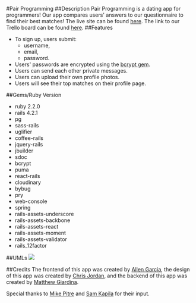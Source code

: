 #Pair Programming
##Description
Pair Programming is a dating app for programmers! Our app compares users' answers to our questionnaire to find their best matches! The live site can be found <a href="https://pair-programming-1.herokuapp.com">here</a>. The link to our Trello board can be found <a href="https://trello.com/b/G3z6GxJ4/pair-programming">here</a>.
##Features
- To sign up, users submit:
	- username,
	- email,
	- password.
- Users' passwords are encrypted using the <a href="https://rubygems.org/gems/bcrypt-ruby/versions/3.1.5">bcrypt gem</a>. 
- Users can send each other private messages.
- Users can upload their own profile photos.
- Users will see their top matches on their profile page.

##Gems/Ruby Version
- ruby 2.2.0
- rails 4.2.1
- pg
- sass-rails
- uglifier
- coffee-rails
- jquery-rails
- jbuilder
- sdoc
- bcrypt
- puma
- react-rails
- cloudinary
- bybug
- pry
- web-console
- spring
- rails-assets-underscore
- rails-assets-backbone
- rails-assets-react
- rails-assets-moment
- rails-assets-validator
- rails_12factor

##UMLs
<img src="/Users/mlgiardina/Downloads/pair_programming.png">

##Credits
The frontend of this app was created by <a href="https://github.com/awg24">Allen Garcia</a>, the design of this app was created by <a href="https://github.com/ChrisDJordan">Chris Jordan</a>, and the backend of this app was created by <a href="https://github.com/mlgiardina">Matthew Giardina</a>. 

Special thanks to <a href="https://github.com/mikepitre">Mike Pitre</a> and <a href="https://github.com/samkap">Sam Kapila</a> for their input.

